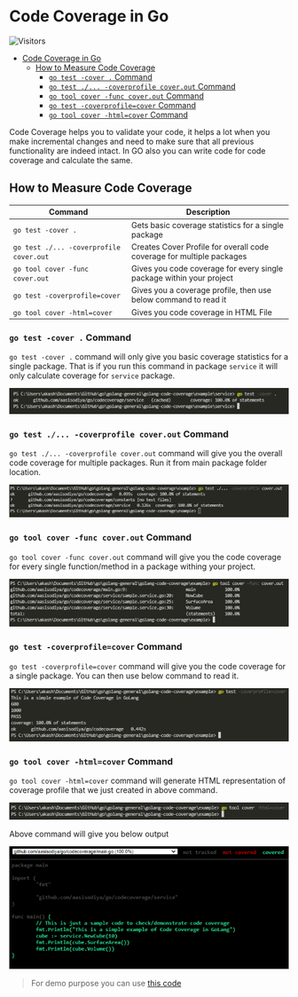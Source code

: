 # Code Coverage in Go

![Visitors](https://api.visitorbadge.io/api/visitors?path=aasisodiya.go.golang-general.code-coverage&labelColor=%23ffa500&countColor=%23263759&labelStyle=upper)

- [Code Coverage in Go](#code-coverage-in-go)
  - [How to Measure Code Coverage](#how-to-measure-code-coverage)
    - [`go test -cover .` Command](#go-test--cover--command)
    - [`go test ./... -coverprofile cover.out` Command](#go-test---coverprofile-coverout-command)
    - [`go tool cover -func cover.out` Command](#go-tool-cover--func-coverout-command)
    - [`go test -coverprofile=cover` Command](#go-test--coverprofilecover-command)
    - [`go tool cover -html=cover` Command](#go-tool-cover--htmlcover-command)

Code Coverage helps you to validate your code, it helps a lot when you make incremental changes and need to make sure that all previous functionality are indeed intact. In GO also you can write code for code coverage and calculate the same.

## How to Measure Code Coverage

| Command                                 | Description                                                           |
| --------------------------------------- | --------------------------------------------------------------------- |
| `go test -cover .`                      | Gets basic coverage statistics for a single package                   |
| `go test ./... -coverprofile cover.out` | Creates Cover Profile for overall code coverage for multiple packages |
| `go tool cover -func cover.out`         | Gives you code coverage for every single package within your project  |
| `go test -coverprofile=cover`           | Gives you a coverage profile, then use below command to read it       |
| `go tool cover -html=cover`             | Gives you code coverage in HTML File                                  |

### `go test -cover .` Command

`go test -cover .` command will only give you basic coverage statistics for a single package. That is if you run this command in package `service` it will only calculate coverage for `service` package.

![Sample Output](./img/go-test-cover.png)

### `go test ./... -coverprofile cover.out` Command

`go test ./... -coverprofile cover.out` command will give you the overall code coverage for multiple packages. Run it from main package folder location.

![Sample Output](./img/go-test-coverprofile.png)

### `go tool cover -func cover.out` Command

`go tool cover -func cover.out` command will give you the code coverage for every single function/method in a package withing your project.

![Sample Output](./img/go-tool-cover.png)

### `go test -coverprofile=cover` Command

`go test -coverprofile=cover` command will give you the code coverage for a single package. You can then use below command to read it.

![Sample Output](./img/go-test-coverprofile-single.png)

### `go tool cover -html=cover` Command

`go tool cover -html=cover` command will generate HTML representation of coverage profile that we just created in above command.

![Sample Output](./img/go-tool-cover-html.png)

Above command will give you below output

![Sample Output](./img/go-tool-cover-html-output.png)

> For demo purpose you can use [this code](https://github.com/aasisodiya/go/tree/master/golang-general/golang-code-coverage/example)

